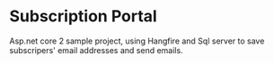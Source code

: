 # Subscription Portal
Asp.net core 2 sample project, using Hangfire and Sql server to save subscripers' email addresses and send emails.

